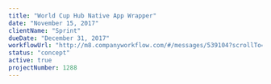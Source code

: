 ```yaml
---
title: "World Cup Hub Native App Wrapper"
date: "November 15, 2017"
clientName: "Sprint"
dueDate: "December 31, 2017"
workflowUrl: "http://m8.companyworkflow.com/#/messages/539104?scrollTo=1657486&"
status: "concept"
active: true
projectNumber: 1288
---
```

